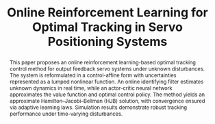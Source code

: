 ---
type: "Conference Paper"
layout: publication
group: publications
title: "Online Reinforcement Learning for Optimal Tracking in Servo Positioning Systems"
krtitle: "온라인 강화학습 기반 서보 시스템의 최적 각도 추종 제어"
authors: "<u>Hyochan Lee</u>, <u>Kyunghwan Choi</u>&#42;"
domestic_or_international: "Domestic"
pub: 
  - name: 제어로봇시스템학회 (ICROS)
    doi: 
    year: "2025"
    pdf: "/static/pub/2025-online-reinforcement.pdf"
    state: "published"
pub_date: "2025-6-25" #Date of publication. Change from Biorxiv date to Journal date once accepted
image: "/static/pub/2025-online-reinforcement.png"
abstract: "
 This paper proposes an online reinforcement learning-based optimal tracking control method for output feedback servo systems under unknown disturbances. The system is reformulated in a control-affine form with uncertainties represented as a lumped nonlinear function. An online identifying filter estimates unknown dynamics in real time, while an actor-critic neural network approximates the value function and optimal control policy. The method yields an approximate Hamilton–Jacobi–Bellman (HJB) solution, with convergence ensured via adaptive learning laws. Simulation results demonstrate robust tracking performance under time-varying disturbances.
"
# links:
#   - name: 
#     url: 
---